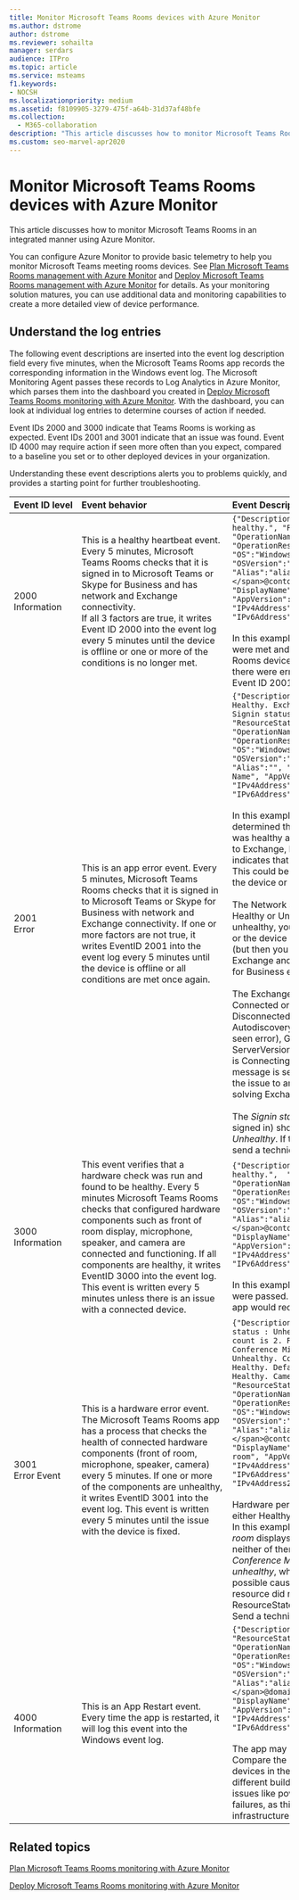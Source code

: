 ```yaml
---
title: Monitor Microsoft Teams Rooms devices with Azure Monitor
ms.author: dstrome
author: dstrome
ms.reviewer: sohailta
manager: serdars
audience: ITPro
ms.topic: article
ms.service: msteams
f1.keywords:
- NOCSH
ms.localizationpriority: medium
ms.assetid: f8109905-3279-475f-a64b-31d37af48bfe
ms.collection: 
  - M365-collaboration
description: "This article discusses how to monitor Microsoft Teams Rooms devices in an integrated manner using Azure Monitor."
ms.custom: seo-marvel-apr2020
---
```


# Monitor Microsoft Teams Rooms devices with Azure Monitor

This article discusses how to monitor Microsoft Teams Rooms in an integrated manner using Azure Monitor.

You can configure Azure Monitor to provide basic telemetry to help you monitor Microsoft Teams meeting rooms devices. See [Plan Microsoft Teams Rooms management with Azure Monitor](azure-monitor-plan.md) and [Deploy Microsoft Teams Rooms management with Azure Monitor](azure-monitor-deploy.md) for details. As your monitoring solution matures, you can use additional data and monitoring capabilities to create a more detailed view of device performance.

## Understand the log entries

The following event descriptions are inserted into the event log description field every five minutes, when the Microsoft Teams Rooms app records the corresponding information in the Windows event log. The Microsoft Monitoring Agent passes these records to Log Analytics in Azure Monitor, which parses them into the dashboard you created in [Deploy Microsoft Teams Rooms monitoring with Azure Monitor](azure-monitor-deploy.md). With the dashboard, you can look at individual log entries to determine courses of action if needed.

Event IDs 2000 and 3000 indicate that Teams Rooms is working as expected. Event IDs 2001 and 3001 indicate that an issue was found. Event ID 4000 may require action if seen more often than you expect, compared to a baseline you set or to other deployed devices in your organization.

Understanding these event descriptions alerts you to problems quickly, and provides a starting point for further troubleshooting.

| Event&nbsp;ID&nbsp;level|Event&nbsp;behavior&nbsp;&nbsp;&nbsp;&nbsp;&nbsp;&nbsp;&nbsp;&nbsp;&nbsp;&nbsp;&nbsp;&nbsp;&nbsp;&nbsp;&nbsp;&nbsp;&nbsp;&nbsp;&nbsp;&nbsp;&nbsp;&nbsp;&nbsp;&nbsp;&nbsp;&nbsp;&nbsp;&nbsp;&nbsp;&nbsp;&nbsp;&nbsp;|Event&nbsp;Description&nbsp;&nbsp;&nbsp;&nbsp;&nbsp;&nbsp;&nbsp;&nbsp;&nbsp;&nbsp;&nbsp;&nbsp;&nbsp;&nbsp;&nbsp;&nbsp;&nbsp;&nbsp;&nbsp;&nbsp;&nbsp;&nbsp;&nbsp;&nbsp;&nbsp;&nbsp;&nbsp;&nbsp;&nbsp;&nbsp;&nbsp;&nbsp;|
|:---    |:---   |:---  |
| 2000  <br> Information | This is a healthy heartbeat event. Every 5 minutes, Microsoft Teams Rooms checks that it is signed in to Microsoft Teams or Skype for Business and has network and Exchange connectivity. <br> If all 3 factors are true, it writes Event ID 2000 into the event log every 5 minutes until the device is offline or one or more of the conditions is no longer met. | `{"Description":"Heartbeat is healthy.", "ResourceState":"Healthy", "OperationName":"Heartbeat", "OperationResult":"Pass", "OS":"Windows 10", "OSVersion":"10.0.14393.693", "Alias":"alias<span></span>@contoso.com",  "DisplayName":"Display name", "AppVersion":"1.0.38.0", "IPv4Address":"10.10.10.10",  "IPv6Address":"IP v6 address"}` <br><br> In this example, all heartbeat conditions were met and the Microsoft Teams Rooms device was marked as healthy. If there were errors, the app would record Event ID 2001 instead. |
| 2001  <br> Error | This is an app error event. Every 5 minutes, Microsoft Teams Rooms checks that it is signed in to Microsoft Teams or Skype for Business with network and Exchange connectivity. If one or more factors are not true, it writes EventID 2001 into the event log every 5 minutes until the device is offline or all conditions are met once again.  | `{"Description":"Network status : Healthy. Exchange status : Connected. Signin status: Unhealthy. ", "ResourceState":"Unhealthy", "OperationName":"Heartbeat", "OperationResult":"Fail", "OS":"Windows 10", "OSVersion":"10.0.14393.693", "Alias":"", "DisplayName":"Display Name", "AppVersion":"1.0.38.0", "IPv4Address":"10.10.10.10", "IPv6Address":"ip v6 address"}` <br><br>  In this example, Microsoft Teams Rooms determined that the network connection was healthy and the app was connected to Exchange, but the bolded portion indicates that the app is not connected. This could be a configuration issue on the device or host.  <br> <br> The Network status shows as either Healthy or Unhealthy. If the status is unhealthy, you may have a network issue or the device may have been unplugged (but then you would probably also have Exchange and Microsoft Teams or Skype for Business errors).  <br><br> The Exchange Status shows as either Connected or one of the following: Disconnected, Connecting, AutodiscoveryError (the most commonly seen error), GeneralError, or ServerVersionNotSupported. If the status is Connecting, wait until the next health message is sent, for other errors refer the issue to an admin with experience in solving Exchange issues.  <br><br>  The _Signin status_ (indicating the app is signed in) shows as either _Healthy_ or _Unhealthy_. If the status is unhealthy, send a technician to investigate further. |
| 3000  <br> Information | This event verifies that a hardware check was run and found to be healthy. Every 5 minutes Microsoft Teams Rooms checks that configured hardware components such as front of room display, microphone, speaker, and camera are connected and functioning. If all components are healthy, it writes EventID 3000 into the event log. This event is written every 5 minutes unless there is an issue with a connected device.  <br> | `{"Description":"HardwareCheckEngine is healthy.",  "ResourceState":"Healthy", "OperationName":"HardwareCheckEngine",  "OperationResult":"Pass", "OS":"Windows 10",  "OSVersion":"10.0.14393.693", "Alias":"alias<span></span>@contoso.com", "DisplayName":"Display Name", "AppVersion":"1.0.38.0",  "IPv4Address":"10.10.10.10", "IPv6Address":"ip v6 address"}` <br><br> In this example, all hardware checks were passed. If there were errors,   the app would record Event ID 3001 instead. |
| 3001  <br> Error Event  | This is a hardware error event. The Microsoft Teams Rooms app has a process that checks the health of connected hardware components (front of room, microphone, speaker, camera) every 5 minutes. If one or more of the components are unhealthy, it writes EventID 3001 into the event log. This event is written every 5 minutes until the issue with the device is fixed.   | `{"Description":" Front of Room Display status : Unhealthy. Configured display count is 2. Real display count is 0. Conference Microphone status : Unhealthy. Conference Speaker status : Healthy. Default Speaker status : Healthy. Camera status : Healthy.", "ResourceState":"Unhealthy", "OperationName":"HardwareCheckEngine", "OperationResult":"Fail", "OS":"Windows 10", "OSVersion":"10.0.14393.1198", "Alias":"alias<span></span>@contoso.com", "DisplayName":"Yosemite conference room", "AppVersion":"2.0.58.0", "IPv4Address":"10.10.10.10", "IPv6Address":"IPv6Address", "IPv4Address2":"10.10.10.10"}` <br><br>  Hardware peripherals are shown as either Healthy or Unhealthy. <br> In this example, there are two _front of room_ displays configured, and currently neither of them is available. The _Conference Microphone status_ is _unhealthy_, which could have several possible causes. Since at least one resource did not pass the check, the ResourceState is listed as Unhealthy. Send a technician to investigate further. |
| 4000  <br> Information  <br> | This is an App Restart event. Every time the app is restarted, it will log this event into the Windows event log.  <br> | `{"Description":"App restarts.", "ResourceState":"Healthy", "OperationName":"Restart", "OperationResult":"Pass", "OS":"Windows 10", "OSVersion":"10.0.14393.693", "Alias":"alias<span></span>@domain.com", "DisplayName":"Display Name", "AppVersion":"1.0.38.0", "IPv4Address":"10.10.10.10", "IPv6Address":"ip v6 address"}` <br><br> The app may restart for various reasons. Compare the restart frequency of devices in the same building and in different buildings. Keep in mind known issues like power fluctuations and failures, as this may provide clues to infrastructure problems.|

## Related topics
 

[Plan Microsoft Teams Rooms monitoring with Azure Monitor](azure-monitor-plan.md)

[Deploy Microsoft Teams Rooms monitoring with Azure Monitor](azure-monitor-deploy.md)

